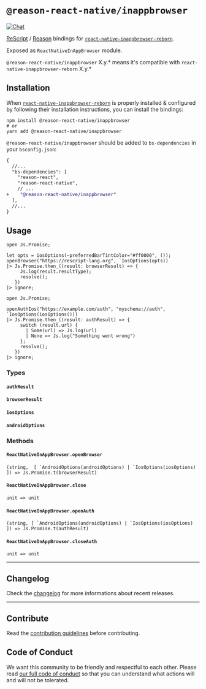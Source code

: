 # `@reason-react-native/inappbrowser`

[![Chat](https://img.shields.io/discord/235176658175262720.svg?logo=discord&colorb=blue)](https://reason-react-native.github.io/discord/)

[ReScript](https://rescript-lang.org) / [Reason](https://reasonml.github.io) bindings for
[`react-native-inappbrowser-reborn`](https://github.com/proyecto26/react-native-inappbrowser).

Exposed as `ReactNativeInAppBrowser` module.

`@reason-react-native/inappbrowser` X.y.\* means it's compatible with
`react-native-inappbrowser-reborn` X.y.\*

## Installation

When
[`react-native-inappbrowser-reborn`](https://github.com/proyecto26/react-native-inappbrowser)
is properly installed & configured by following their installation instructions,
you can install the bindings:

```console
npm install @reason-react-native/inappbrowser
# or
yarn add @reason-react-native/inappbrowser
```

`@reason-react-native/inappbrowser` should be added to `bs-dependencies` in your
`bsconfig.json`:

```diff
{
  //...
  "bs-dependencies": [
    "reason-react",
    "reason-react-native",
    // ...
+    "@reason-react-native/inappbrowser"
  ],
  //...
}
```

## Usage

```reason
open Js.Promise;

let opts = iosOptions(~preferredBarTintColor="#ff0000", ());
openBrowser("https://rescript-lang.org", `IosOptions(opts))
|> Js.Promise.then_((result: browserResult) => {
     Js.log(result.resultType);
     resolve();
   })
|> ignore;
```

```reason
open Js.Promise;

openAuthIos("https://example.com/auth", "myschema://auth", `IosOptions(iosOptions()))
|> Js.Promise.then_((result: authResult) => {
     switch (result.url) {
       | Some(url) => Js.log(url)
       | None => Js.log("Something went wrong")
     };
     resolve();
   })
|> ignore;
```

### Types

#### `authResult`

#### `browserResult`

#### `iosOptions`

#### `androidOptions`

### Methods

#### `ReactNativeInAppBrowser.openBrowser`

```reason
(string,  [ `AndroidOptions(androidOptions) | `IosOptions(iosOptions) ]) => Js.Promise.t(browserResult)
```

#### `ReactNativeInAppBrowser.close`

```reason
unit => unit
```

#### `ReactNativeInAppBrowser.openAuth`

```reason
(string, [ `AndroidOptions(androidOptions) | `IosOptions(iosOptions) ]) => Js.Promise.t(authResult)
```

#### `ReactNativeInAppBrowser.closeAuth`

```reason
unit => unit
```

---

## Changelog

Check the [changelog](./CHANGELOG.md) for more informations about recent
releases.

---

## Contribute

Read the
[contribution guidelines](https://github.com/reason-react-native/.github/blob/master/CONTRIBUTING.md)
before contributing.

## Code of Conduct

We want this community to be friendly and respectful to each other. Please read
[our full code of conduct](https://github.com/reason-react-native/.github/blob/master/CODE_OF_CONDUCT.md)
so that you can understand what actions will and will not be tolerated.
